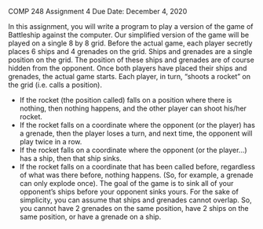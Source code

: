COMP 248 Assignment 4
Due Date: December 4, 2020

In this assignment, you will write a program to play a version of the game of Battleship against the
computer. Our simplified version of the game will be played on a single 8 by 8 grid. Before the actual
game, each player secretly places 6 ships and 4 grenades on the grid. Ships and grenades are a single
position on the grid. The position of these ships and grenades are of course hidden from the opponent.
Once both players have placed their ships and grenades, the actual game starts. Each player, in turn,
“shoots a rocket” on the grid (i.e. calls a position).
- If the rocket (the position called) falls on a position where there is nothing, then nothing happens,
and the other player can shoot his/her rocket.
- If the rocket falls on a coordinate where the opponent (or the player) has a grenade, then the player
loses a turn, and next time, the opponent will play twice in a row.
- If the rocket falls on a coordinate where the opponent (or the player...) has a ship, then that ship
sinks.
- If the rocket falls on a coordinate that has been called before, regardless of what was there before,
nothing happens. (So, for example, a grenade can only explode once).
The goal of the game is to sink all of your opponent’s ships before your opponent sinks yours.
For the sake of simplicity, you can assume that ships and grenades cannot overlap. So, you cannot have
2 grenades on the same position, have 2 ships on the same position, or have a grenade on a ship. 
